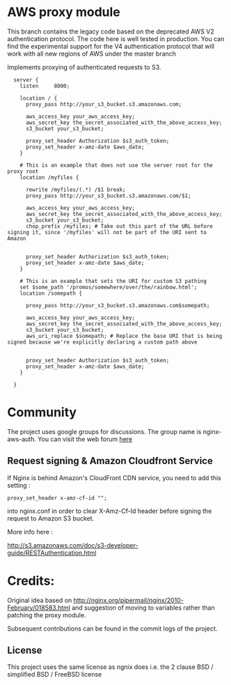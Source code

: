 # AWS proxy module

This branch contains the legacy code based on the deprecated AWS V2 authentication protocol.
The code here is well tested in production. You can find the experimental support for the
V4 authentication protocol that will work with all new regions of AWS under the master branch

Implements proxying of authenticated requests to S3.

```nginx
  server {
    listen     8000;

    location / {
      proxy_pass http://your_s3_bucket.s3.amazonaws.com;

      aws_access_key your_aws_access_key;
      aws_secret_key the_secret_associated_with_the_above_access_key;
      s3_bucket your_s3_bucket;

      proxy_set_header Authorization $s3_auth_token;
      proxy_set_header x-amz-date $aws_date;
    }

    # This is an example that does not use the server root for the proxy root
	location /myfiles {
	
      rewrite /myfiles/(.*) /$1 break;
      proxy_pass http://your_s3_bucket.s3.amazonaws.com/$1;

      aws_access_key your_aws_access_key;
      aws_secret_key the_secret_associated_with_the_above_access_key;
      s3_bucket your_s3_bucket;
      chop_prefix /myfiles; # Take out this part of the URL before signing it, since '/myfiles' will not be part of the URI sent to Amazon  


      proxy_set_header Authorization $s3_auth_token;
      proxy_set_header x-amz-date $aws_date;
    }

    # This is an example that sets the URI for custom S3 pathing
    set $some_path '/promos/somewhere/over/the/rainbow.html';
    location /somepath {
  
      proxy_pass http://your_s3_bucket.s3.amazonaws.com$somepath;

      aws_access_key your_aws_access_key;
      aws_secret_key the_secret_associated_with_the_above_access_key;
      s3_bucket your_s3_bucket;
      aws_uri_replace $somepath; # Replace the base URI that is being signed because we're explicitly declaring a custom path above


      proxy_set_header Authorization $s3_auth_token;
      proxy_set_header x-amz-date $aws_date;
    }

  }
```


# Community

The project uses google groups for discussions. The group name is nginx-aws-auth. You can visit the web forum [here](https://groups.google.com/forum/#!forum/nginx-aws-auth)


Request signing & Amazon Cloudfront Service
-------------------------------------------


If Nginx is behind Amazon's CloudFront CDN service, you need to add this setting : 

```nginx
proxy_set_header x-amz-cf-id "";
```

into nginx.conf in order to clear X-Amz-Cf-Id header before signing the request to Amazon S3 bucket.


More info here : 

http://s3.amazonaws.com/doc/s3-developer-guide/RESTAuthentication.html


Credits:
========
Original idea based on http://nginx.org/pipermail/nginx/2010-February/018583.html and suggestion of moving to variables rather than patching the proxy module.

Subsequent contributions can be found in the commit logs of the project.

License
-------
This project uses the same license as ngnix does i.e. the 2 clause BSD / simplified BSD / FreeBSD license
